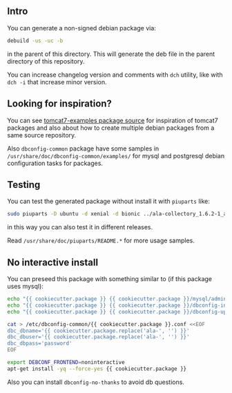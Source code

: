 ## Intro

You can generate a non-signed debian package via:

```bash
debuild -us -uc -b
```
in the parent of this directory. This will generate the deb file in the parent directory of this repository.

You can increase changelog version and comments with `dch` utility, like with `dch -i` that increase minor version.

## Looking for inspiration?

You can see [tomcat7-examples package source](https://salsa.debian.org/java-team/tomcat7/tree/master/debian) for inspiration of tomcat7 packages and also about how to create multiple debian packages from a same source repository.

Also `dbconfig-common` package have some samples in `/usr/share/doc/dbconfig-common/examples/` for mysql and postgresql debian configuration tasks for packages.

## Testing

You can test the generated package without install it with `piuparts` like:

```bash
sudo piuparts -D ubuntu -d xenial -d bionic ../ala-collectory_1.6.2-1_all.deb
```
in this way you can also test it in different releases.

Read `/usr/share/doc/piuparts/README.*` for more usage samples.

## No interactive install

You can preseed this package with something similar to (if this package uses mysql):

```bash
echo "{{ cookiecutter.package }} {{ cookiecutter.package }}/mysql/admin-pass password $DB_ROOT_PWD" | debconf-set-selections && \
echo "{{ cookiecutter.package }} {{ cookiecutter.package }}/dbconfig-install boolean true" | debconf-set-selections && \
echo "{{ cookiecutter.package }} {{ cookiecutter.package }}/dbconfig-upgrade boolean true" | debconf-set-selections

cat > /etc/dbconfig-common/{{ cookiecutter.package }}.conf <<EOF
dbc_dbname='{{ cookiecutter.package.replace('ala-', '') }}'
dbc_dbuser='{{ cookiecutter.package.replace('ala-', '') }}'
dbc_dbpass='password'
EOF

export DEBCONF_FRONTEND=noninteractive
apt-get install -yq --force-yes {{ cookiecutter.package }}
```

Also you can install `dbconfig-no-thanks` to avoid db questions.
